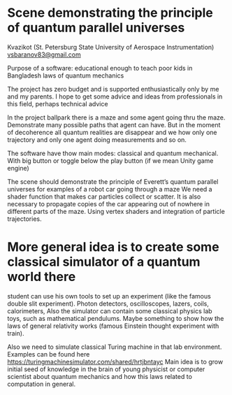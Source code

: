 # Scene demonstrating the principle of quantum parallel universes

Kvazikot (St. Petersburg State University of Aerospace Instrumentation)<br/>
vsbaranov83@gmail.com

Purpose of a software: educational enough to teach poor kids in Bangladesh laws of quantum mechanics

The project has zero budget and is supported enthusiastically only by me and my parents.
I hope to get some advice and ideas from professionals in this field, perhaps technical advice

In the project ballpark there is a maze and some agent going thru the maze.
Demonstrate many possible paths that agent can have. 
But in the moment of decoherence all quantum realities are disappear and we how only one trajectory 
and only one agent doing measurements and so on.

The software  have thow main modes: classical and quantum mechanical. With big button or toggle below the play button (if we mean Unity game engine) 

The scene should demonstrate the principle of Everett’s quantum parallel universes for examples of a robot car going through a maze
We need a shader function that makes car particles collect or scatter. It is also necessary to propagate copies of the car appearing out of nowhere in different parts of the maze. Using vertex shaders and integration of particle trajectories.

# More general idea is to create some classical simulator of a quantum world there 
student can use his own tools to set up an experiment (like the famous double slit experiment). Photon detectors, oscilloscopes, lazers, coils, calorimeters, 
Also the simulator can contain some classical physics lab toys, such as mathematical pendulums. Maybe something to show how the laws of general relativity works (famous Einstein thought experiment with train).

Also we need to simulate classical Turing machine in that lab environment. Examples can be found here https://turingmachinesimulator.com/shared/hrtjbntayc Main idea is to grow initial seed of knowledge in the brain of young physicist or computer scientist about quantum mechanics and how this laws related to computation in general.



